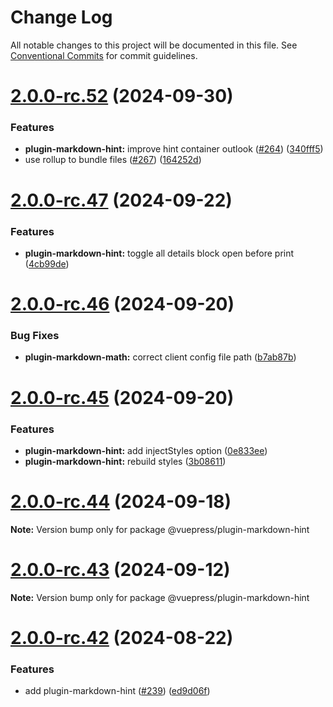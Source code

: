 # Change Log

All notable changes to this project will be documented in this file.
See [Conventional Commits](https://conventionalcommits.org) for commit guidelines.

# [2.0.0-rc.52](https://github.com/vuepress/ecosystem/compare/v2.0.0-rc.51...v2.0.0-rc.52) (2024-09-30)

### Features

- **plugin-markdown-hint:** improve hint container outlook ([#264](https://github.com/vuepress/ecosystem/issues/264)) ([340fff5](https://github.com/vuepress/ecosystem/commit/340fff5ced3f720f2d6204a230ed320031f9faa9))
- use rollup to bundle files ([#267](https://github.com/vuepress/ecosystem/issues/267)) ([164252d](https://github.com/vuepress/ecosystem/commit/164252d350b73a9d6d7cbe0e713be4ee2be47c08))

# [2.0.0-rc.47](https://github.com/vuepress/ecosystem/compare/v2.0.0-rc.46...v2.0.0-rc.47) (2024-09-22)

### Features

- **plugin-markdown-hint:** toggle all details block open before print ([4cb99de](https://github.com/vuepress/ecosystem/commit/4cb99dee940441d030d23d92bf9c6749678e3cd6))

# [2.0.0-rc.46](https://github.com/vuepress/ecosystem/compare/v2.0.0-rc.45...v2.0.0-rc.46) (2024-09-20)

### Bug Fixes

- **plugin-markdown-math:** correct client config file path ([b7ab87b](https://github.com/vuepress/ecosystem/commit/b7ab87b954d40036b3ceae05f645191a4dc571d1))

# [2.0.0-rc.45](https://github.com/vuepress/ecosystem/compare/v2.0.0-rc.44...v2.0.0-rc.45) (2024-09-20)

### Features

- **plugin-markdown-hint:** add injectStyles option ([0e833ee](https://github.com/vuepress/ecosystem/commit/0e833ee17a4f574a9f695202d878bff5dfadbc98))
- **plugin-markdown-hint:** rebuild styles ([3b08611](https://github.com/vuepress/ecosystem/commit/3b08611963bf63e21fafa6721557d95f3e4f8ed2))

# [2.0.0-rc.44](https://github.com/vuepress/ecosystem/compare/v2.0.0-rc.43...v2.0.0-rc.44) (2024-09-18)

**Note:** Version bump only for package @vuepress/plugin-markdown-hint

# [2.0.0-rc.43](https://github.com/vuepress/ecosystem/compare/v2.0.0-rc.42...v2.0.0-rc.43) (2024-09-12)

**Note:** Version bump only for package @vuepress/plugin-markdown-hint

# [2.0.0-rc.42](https://github.com/vuepress/ecosystem/compare/v2.0.0-rc.41...v2.0.0-rc.42) (2024-08-22)

### Features

- add plugin-markdown-hint ([#239](https://github.com/vuepress/ecosystem/issues/239)) ([ed9d06f](https://github.com/vuepress/ecosystem/commit/ed9d06fe4700b522c0522132050ec50648ff8c5c))
